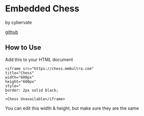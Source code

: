 # Embedded Chess

by cybervate

[github](https://github.com/Cybervate/embedded_chess)

## How to Use

Add this to your HTML document

```
<iframe src="https://chess.mmbultra.com"
title="Chess" 
width="600px" 
height="600px"
style="
border: 2px solid black;
"
>Chess Unavailable</iframe>
```

You can edit this width & height, but make sure they are the same
